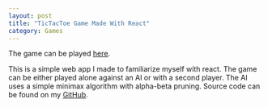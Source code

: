 ```yaml
---
layout: post
title: "TicTacToe Game Made With React"
category: Games
---
```

The game can be played [here](https://nyuriumuri.github.io/tictactoe-react-game).

This is a simple web app I made to familiarize myself with react. The game can be either played alone against an AI or with a second player. The AI uses a simple minimax algorithm with alpha-beta pruning. Source code can be found on my [GitHub](https://github.com/nyuriumuri/tictactoe-react-game/).

